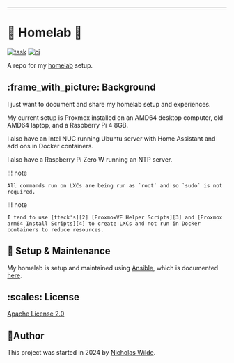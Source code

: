 ---
# :house_with_garden: Homelab :test_tube:

[![task](https://img.shields.io/badge/Task-Enabled-brightgreen?style=for-the-badge&logo=task&logoColor=white)](https://taskfile.dev/#/)
[![ci](https://img.shields.io/github/actions/workflow/status/nicholaswilde/homelab/ci.yaml?label=ci&style=for-the-badge&branch=main)](https://github.com/nicholaswilde/homelab/actions/workflows/ci.yaml)

A repo for my [homelab][7] setup.

## :frame_with_picture: Background

I just want to document and share my homelab setup and experiences.

My current setup is Proxmox installed on an AMD64 desktop computer, old AMD64 laptop, and a Raspberry Pi 4 8GB.

I also have an Intel NUC running Ubuntu server with Home Assistant and add ons in  Docker containers.

I also have a Raspberry Pi Zero W running an NTP server.

!!! note

    All commands run on LXCs are being run as `root` and so `sudo` is not required.

!!! note

    I tend to use [tteck's][2] [ProxmoxVE Helper Scripts][3] and [Proxmox arm64 Install Scripts][4] to create LXCs and not run in Docker containers to reduce resources.

## :wrench: Setup & Maintenance

My homelab is setup and maintained using [Ansible][5], which is documented [here][6].

## ​:scales: License

​[​Apache License 2.0](../LICENSE)

## ​:pencil:​Author

​This project was started in 2024 by [​Nicholas Wilde​][1].

[1]: <https://github.com/nicholaswilde/>
[2]: <https://github.com/tteck>
[3]: <https://community-scripts.github.io/ProxmoxVE/>
[4]: <https://pimox-scripts.com/>
[5]: <https://www.redhat.com/en/ansible-collaborative>
[6]: <https://github.com/nicholaswilde/homelab-playbooks>
[7]: <https://linuxhandbook.com/homelab/>
